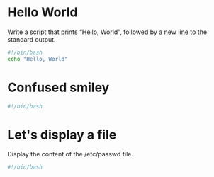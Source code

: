 # Hello World
Write a script that prints “Hello, World”, followed by a new line to the standard output.
```bash
#!/bin/bash
echo "Hello, World"
```
# Confused smiley
```bash
#!/bin/bash
```
# Let's display a file
Display the content of the /etc/passwd file.
```bash
#!/bin/bash

```
